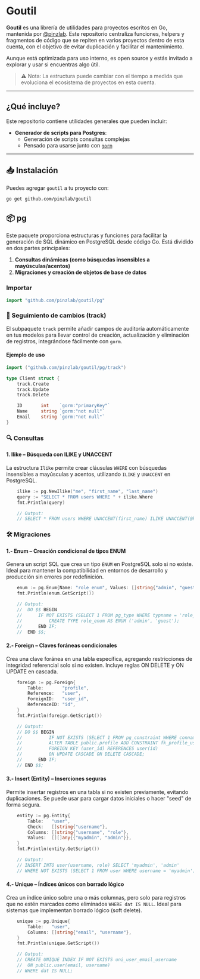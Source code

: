 # Goutil

**Goutil** es una librería de utilidades para proyectos escritos en Go, mantenida por [@pinzlab](https://github.com/pinzlab). Este repositorio centraliza funciones, helpers y fragmentos de código que se repiten en varios proyectos dentro de esta cuenta, con el objetivo de evitar duplicación y facilitar el mantenimiento.

Aunque está optimizada para uso interno, es open source y estás invitado a explorar y usar si encuentras algo útil.

> ⚠️ Nota: La estructura puede cambiar con el tiempo a medida que evoluciona el ecosistema de proyectos en esta cuenta.

---

## ¿Qué incluye?

Este repositorio contiene utilidades generales que pueden incluir:

- **Generador de scripts para Postgres**:
  - Generación de scripts consultas complejas
  - Pensado para usarse junto con [`gorm`](https://gorm.io/)


---

## 📥 Instalación

Puedes agregar `goutil` a tu proyecto con:

```bash
go get github.com/pinzlab/goutil
```

## 📦 pg

Este paquete proporciona estructuras y funciones para facilitar la generación de SQL dinámico en PostgreSQL desde código Go. Está dividido en dos partes principales:

1. **Consultas dinámicas (como búsquedas insensibles a mayúsculas/acentos)**
2. **Migraciones y creación de objetos de base de datos**

### Importar

```go
import "github.com/pinzlab/goutil/pg"
```

### 👣 Seguimiento de cambios (track)

El subpaquete `track` permite añadir campos de auditoría automáticamente en tus modelos para llevar control de creación, actualización y eliminación de registros, integrándose fácilmente con `gorm`.

#### Ejemplo de uso

```go
import ("github.com/pinzlab/goutil/pg/track")

type Client struct {
	track.Create
	track.Update
	track.Delete

	ID       int    `gorm:"primaryKey"`
	Name     string `gorm:"not null"`
	Email    string `gorm:"not null"`
}
```

### 🔍 Consultas

#### 1. Ilike – Búsqueda con ILIKE y UNACCENT

La estructura `Ilike` permite crear cláusulas `WHERE` con búsquedas insensibles a mayúsculas y acentos, utilizando `ILIKE` y `UNACCENT` en PostgreSQL.

```go
	ilike := pg.NewIlike("me", "first_name", "last_name")
	query := "SELECT * FROM users WHERE " + ilike.Where
	fmt.Println(query)

	// Output: 
	// SELECT * FROM users WHERE UNACCENT(first_name) ILIKE UNACCENT(@key) OR UNACCENT(last_name) ILIKE UNACCENT(@key)

```

### 🛠️ Migraciones

#### 1.- Enum – Creación condicional de tipos ENUM

Genera un script SQL que crea un tipo `ENUM` en PostgreSQL solo si no existe. Ideal para mantener la compatibilidad en entornos de desarrollo y producción sin errores por redefinición.


```go
	enum := pg.Enum{Name: "role_enum", Values: []string{"admin", "guest"}}
	fmt.Println(enum.GetScript())

	// Output:
	//	DO $$ BEGIN
	//		IF NOT EXISTS (SELECT 1 FROM pg_type WHERE typname = 'role_enum') THEN
	//			CREATE TYPE role_enum AS ENUM ('admin', 'guest');
	//		END IF;
	//	END $$;
```

#### 2.- Foreign – Claves foráneas condicionales
Crea una clave foránea en una tabla específica, agregando restricciones de integridad referencial solo si no existen. Incluye reglas ON DELETE y ON UPDATE en cascada.

```go
	foreign := pg.Foreign{
		Table:       "profile",
		Reference:   "user",
		ForeignID:   "user_id",
		ReferenceID: "id",
	}
	fmt.Println(foreign.GetScript())

	// Output:
	// DO $$ BEGIN
	// 			IF NOT EXISTS (SELECT 1 FROM pg_constraint WHERE conname= 'fk_profile_user_id') THEN
	// 			ALTER TABLE public.profile ADD CONSTRAINT fk_profile_user_id
	// 			FOREIGN KEY (user_id) REFERENCES user(id)
	// 			ON UPDATE CASCADE ON DELETE CASCADE;
	// 		END IF;
	// END $$;
```

#### 3.- Insert (Entity) – Inserciones seguras
Permite insertar registros en una tabla si no existen previamente, evitando duplicaciones. Se puede usar para cargar datos iniciales o hacer "seed" de forma segura.

```go
	entity := pg.Entity{
		Table:   "user",
		Check:   []string{"username"},
		Columns: []string{"username", "role"},
		Values:  [][]any{{"myadmin", "admin"}},
	}
	fmt.Println(entity.GetScript())

	// Output:
	// INSERT INTO user(username, role) SELECT 'myadmin', 'admin'
	// WHERE NOT EXISTS (SELECT 1 FROM user WHERE username = 'myadmin');
```

#### 4.- Unique – Índices únicos con borrado lógico
Crea un índice único sobre una o más columnas, pero solo para registros que no estén marcados como eliminados `WHERE dat IS NULL`. Ideal para sistemas que implementan borrado lógico (soft delete).

```go
	unique := pg.Unique{
		Table:   "user",
		Columns: []string{"email", "username"},
	}
	fmt.Println(unique.GetScript())

	// Output:
	// CREATE UNIQUE INDEX IF NOT EXISTS uni_user_email_username
	// 	ON public.user(email, username)
	// WHERE dat IS NULL;
```